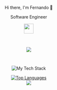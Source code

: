 <div style="text-align:center;">
<p align="center">Hi there, I'm Fernando 👋</p>
<p align="center">Software Engineer</p>
<p align="center"> <a href="https://www.linkedin.com/in/fernando-correia-ab018079/" target="_blank" rel="noreferrer"><img src="https://raw.githubusercontent.com/danielcranney/readme-generator/main/public/icons/socials/linkedin.svg" width="32" height="32" /></p>
</div>
<div style="text-align:center;">
<a>

<br />
<p align="center">
<a href="https://github.com/facorreiaa/github-readme-stats">
  <img align="center" src="https://github-readme-stats.vercel.app/api?username=FACorreiaa&show_icons=true&theme=radical" />
</a></p>
<br /> 
<p align="center">
<img src="https://github-readme-tech-stack.vercel.app/api/cards?title=Tech%20Stack&align=center&titleAlign=center&borderRadius=6&fontSize=23&fontWeight=bold&lineCount=3&theme=catppuccin_frappe&line1=react,react,bd4825;tailwindcss,tailwind,4d3b75;typescript,typescript,af84d3;svelte,svelte,002e71;&line2=csharp,csharp,2f860b;go,go,a32910;postgresql,postgresql,3cf1a4;mongodb,mongodb,a737aa;&line3=trpc,trpc,24f594;graphql,graphql,d3f7db;" alt="My Tech Stack" /></p>


<p align="center">
<a href="https://github.com/FACorreiaa" align="center"><img src="https://github-readme-stats.vercel.app/api/top-langs/?username=FACorreiaa&langs_count=10&title_color=ffffff&text_color=ffffff&icon_color=0891b2&bg_color=1c1917&hide_border=true&locale=en&custom_title=Top%20%Languages" alt="Top Languages" /></a>
<br><a href="http://www.github.com/FACorreiaa"><img src="https://github-readme-streak-stats.herokuapp.com/?user=FACorreiaa&stroke=ffffff&background=1c1917&ring=ffffff&fire=FFFF00&currStreakNum=ffffff&currStreakLabel=ffffff&sideNums=ef4239&sideLabels=00FFFF&dates=FFA500&hide_border=true&bg_color=303446&text_color=c6d0f5&icon_color=ca9ee6&title_color=81c8be" /></a>
</a>
</p>
